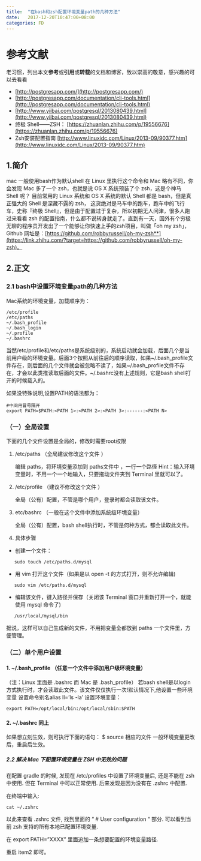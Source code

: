 ```yaml
---
title:  "在bash和zsh配置环境变量path的几种方法"
date:   2017-12-20T10:47:00+08:00
categories: FD
---
```


# 参考文献

老习惯，列出本文**参考**或**引用**或**转载**的文档和博客，致以崇高的敬意，感兴趣的可以去看看

* [http://postgresapp.com/](http://postgresapp.com/)
* [http://postgresapp.com/documentation/cli-tools.html](http://postgresapp.com/documentation/cli-tools.html)
* [http://www.yiibai.com/postgresql/2013080439.html](http://www.yiibai.com/postgresql/2013080439.html)
* 终极 Shell——ZSH： [https://zhuanlan.zhihu.com/p/19556676](https://zhuanlan.zhihu.com/p/19556676)
* Zsh安装配置指南 [http://www.linuxidc.com/Linux/2013-09/90377.htm](http://www.linuxidc.com/Linux/2013-09/90377.htm)

## 1.简介

mac 一般使用bash作为默认shell
在 Linux 里执行这个命令和 Mac 略有不同，你会发现 Mac 多了一个 zsh，也就是说 OS X 系统预装了个 zsh，这是个神马 Shell 呢？
目前常用的 Linux 系统和 OS X 系统的默认 Shell 都是 bash，但是真正强大的 Shell 是深藏不露的 zsh， 这货绝对是马车中的跑车，跑车中的飞行车，史称『终极 Shell』，但是由于配置过于复杂，所以初期无人问津，很多人跑过来看看 zsh 的配置指南，什么都不说转身就走了。直到有一天，国外有个穷极无聊的程序员开发出了一个能够让你快速上手的zsh项目，叫做「oh my zsh」，Github 网址是：[https://github.com/robbyrussell/oh-my-zsh**](https://link.zhihu.com/?target=https://github.com/robbyrussell/oh-my-zsh)。

## 2.正文

### 2.1 bash中设置环境变量path的几种方法

Mac系统的环境变量，加载顺序为：

```
/etc/profile
/etc/paths
~/.bash_profile
~/.bash_login
~/.profile
~/.bashrc
```

当然/etc/profile和/etc/paths是系统级别的，系统启动就会加载，后面几个是当前用户级的环境变量。后面3个按照从前往后的顺序读取，如果~/.bash_profile文件存在，则后面的几个文件就会被忽略不读了，如果~/.bash_profile文件不存在，才会以此类推读取后面的文件。~/.bashrc没有上述规则，它是bash shell打开的时候载入的。

如果没特殊说明,设置PATH的语法都为：

```
#中间用冒号隔开
export PATH=$PATH:<PATH 1>:<PATH 2>:<PATH 3>:------:<PATH N>
```

### （一）全局设置

下面的几个文件设置是全局的，修改时需要root权限

1. /etc/paths （全局建议修改这个文件 ）

   编辑 paths，将环境变量添加到 paths文件中 ，一行一个路径
   Hint：输入环境变量时，不用一个一个地输入，只要拖动文件夹到 Terminal 里就可以了。

2. /etc/profile （建议不修改这个文件 ）

   全局（公有）配置，不管是哪个用户，登录时都会读取该文件。

3. etc/bashrc （一般在这个文件中添加系统级环境变量）

   全局（公有）配置，bash shell执行时，不管是何种方式，都会读取此文件。

4. ​具体步骤

*  创建一个文件：
```
   sudo touch /etc/paths.d/mysql
```
* 用 vim 打开这个文件（如果是以 open -t 的方式打开，则不允许编辑)
```
   sudo vim /etc/paths.d/mysql
```
* 编辑该文件，键入路径并保存（关闭该 Terminal 窗口并重新打开一个，就能使用 mysql 命令了)
```
   /usr/local/mysql/bin
```
据说，这样可以自己生成新的文件，不用把变量全都放到 paths 一个文件里，方便管理。

### （二）单个用户设置

#### 1. ~/.bash_profile （任意一个文件中添加用户级环境变量）
（注：Linux 里面是 .bashrc 而 Mac 是 .bash_profile）
若bash shell是以login方式执行时，才会读取此文件。该文件仅仅执行一次!默认情况下,他设置一些环境变量
设置命令别名alias ll=’ls -la’
设置环境变量：

```
export PATH=/opt/local/bin:/opt/local/sbin:$PATH
```

#### 2. ~/.bashrc 同上

如果想立刻生效，则可执行下面的语句：
$ source 相应的文件
一般环境变量更改后，重启后生效。

##### 2.2 解决 Mac 下配置环境变量在 ZSH 中无效的问题

在配置 gradle 的时候, 发现在 /etc/profiles 中设置了环境变量后, 还是不能在 zsh 中使用. 但在 Terminal 中可以正常使用. 后来发现是因为没有在 .zshrc 中配置.

在终端中输入: 
```
cat ~/.zshrc 
```
以此来查看 .zshrc 文件, 找到里面的 “ # User configuration “ 部分. 可以看到当前 zsh 支持的所有本地已配置环境变量.

在 export PATH=”XXXX” 里面追加一条想要配置的环境变量路径.

重启 item2 即可。